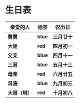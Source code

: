 # 生日表

| **亲爱的人**   | **标签** | **农历日**   |
| -------------- | -------- | ------------ |
| **舅舅**       | **blue** | **三月廿十** |
| **大姐**       | **red**  | **四月初一** |
| **父亲**       | **blue** | **四月十一** |
| **三哥**       | **blue** | **五月十三** |
| **母亲**       | **red**  | **六月廿五** |
| **冯涛**       | **blue** | **九月初三** |
| **大哥（琳）** | **red**  | **十月初八** |

